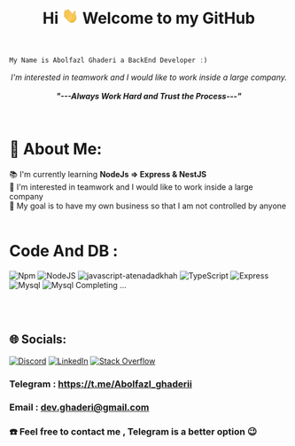 <h1 align="center">Hi <img src="https://raw.githubusercontent.com/ABSphreak/ABSphreak/master/gifs/Hi.gif" width="30px"> Welcome to my GitHub</h1> 

<br>

 ```js
 My Name is Abolfazl Ghaderi a BackEnd Developer :)
```

<p align="center">

   <em> 
I'm interested in teamwork and I would like to work inside a large company.<br><br>
  <b>"---Always Work Hard and Trust the Process---"</b>
    </em>

</p><br>

###
# 💫 About Me:
📚 I'm currently learning <b> NodeJs => Express & NestJS </b><br>
🏢 I'm interested in teamwork and I would like to work inside a large company<br>
🎯 My goal is to have my own business so that I am not controlled by anyone<br>
 <br>


# Code And DB :

<div>
      <img src="https://cdn.jsdelivr.net/gh/devicons/devicon/icons/npm/npm-original-wordmark.svg" width="55" height="55" alt="Npm"/>  
      <img src="https://cdn.jsdelivr.net/gh/devicons/devicon/icons/nodejs/nodejs-original.svg" width="55" height="55" alt="NodeJS"/>  
      <img src="https://cdn.jsdelivr.net/gh/devicons/devicon/icons/javascript/javascript-original.svg" width="55" height="55" alt="javascript-atenadadkhah"/>  
      <img src="https://cdn.jsdelivr.net/gh/devicons/devicon/icons/typescript/typescript-original.svg" width="55" height="55" alt="TypeScript"/>
      <img src="https://cdn.jsdelivr.net/gh/devicons/devicon/icons/express/express-original.svg" width="55" height="55" alt="Express"/> 
      <img src="https://cdn.jsdelivr.net/gh/devicons/devicon/icons/mysql/mysql-original.svg" width="55" height="55" alt="Mysql"/>
      <img src="https://cdn.jsdelivr.net/gh/devicons/devicon/icons/mongodb/mongodb-original.svg" width="55" height="55" alt="Mysql"/>
      <span>  Completing ... </span>
 </div>

<br><br>
## 🌐 Socials:
[![Discord](https://img.shields.io/badge/Discord-%237289DA.svg?logo=discord&logoColor=white)](https://discordapp.com/users/1184868428700471422) [![LinkedIn](https://img.shields.io/badge/LinkedIn-%230077B5.svg?logo=linkedin&logoColor=white)](https://www.linkedin.com/in/abolfazl-ghaderi-04769a290) [![Stack Overflow](https://img.shields.io/badge/-Stackoverflow-FE7A16?logo=stack-overflow&logoColor=white)](https://stackoverflow.com/users/22877362)
  

### Telegram :  https://t.me/Abolfazl_ghaderii
### Email :  dev.ghaderi@gmail.com 

### ☎️ Feel free to contact me , Telegram is a better option 😉



